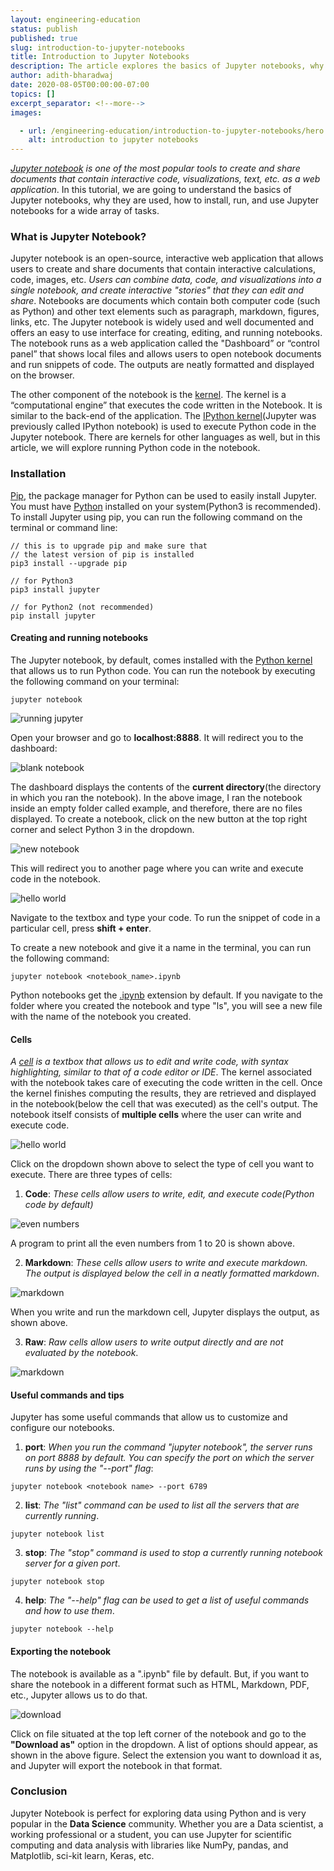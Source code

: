 ```yaml
---
layout: engineering-education
status: publish
published: true
slug: introduction-to-jupyter-notebooks
title: Introduction to Jupyter Notebooks
description: The article explores the basics of Jupyter notebooks, why they are used, how to install, run, and use Jupyter notebooks for a wide array of tasks.
author: adith-bharadwaj
date: 2020-08-05T00:00:00-07:00
topics: []
excerpt_separator: <!--more-->
images:

  - url: /engineering-education/introduction-to-jupyter-notebooks/hero.jpg
    alt: introduction to jupyter notebooks
---
```

*[Jupyter notebook](https://jupyter.org/) is one of the most popular tools to create and share documents that contain interactive code, visualizations, text, etc. as a web application*. In this tutorial, we are going to understand the basics of Jupyter notebooks, why they are used, how to install, run, and use Jupyter notebooks for a wide array of tasks.
<!--more-->
### What is Jupyter Notebook?
Jupyter notebook is an open-source, interactive web application that allows users to create and share documents that contain interactive calculations, code, images, etc. *Users can combine data, code, and visualizations into a single notebook, and create interactive "stories" that they can edit and share*. Notebooks are documents which contain both computer code (such as Python) and other text elements such as paragraph, markdown, figures, links, etc. The Jupyter notebook is widely used and well documented and offers an easy to use interface for creating, editing, and running notebooks. The notebook runs as a web application called the "Dashboard” or “control panel” that shows local files and allows users to open notebook documents and run snippets of code. The outputs are neatly formatted and displayed on the browser.

The other component of the notebook is the [kernel](https://github.com/jupyter/jupyter/wiki/Jupyter-kernels). The kernel is a “computational engine” that executes the code written in the Notebook. It is similar to the back-end of the application. The [IPython kernel](https://ipython.readthedocs.io/en/stable/)(Jupyter was previously called IPython notebook) is used to execute Python code in the Jupyter notebook. There are kernels for other languages as well, but in this article, we will explore running Python code in the notebook.

### Installation
[Pip](https://pip.pypa.io/en/stable/), the package manager for Python can be used to easily install Jupyter. You must have [Python](https://realpython.com/installing-python/) installed on your system(Python3 is recommended). To install Jupyter using pip, you can run the following command on the terminal or command line:

```
// this is to upgrade pip and make sure that
// the latest version of pip is installed
pip3 install --upgrade pip

// for Python3
pip3 install jupyter

// for Python2 (not recommended)
pip install jupyter
```

#### Creating and running notebooks
The Jupyter notebook, by default, comes installed with the [Python kernel](https://ipython.readthedocs.io/en/stable/install/kernel_install.html) that allows us to run Python code. You can run the notebook by executing the following command on your terminal:

```
jupyter notebook
```

![running jupyter](/engineering-education/introduction-to-jupyter-notebooks/running-jupyter.png)

Open your browser and go to **localhost:8888**. It will redirect you to the dashboard:

![blank notebook](/engineering-education/introduction-to-jupyter-notebooks/blank-notebook.png)

The dashboard displays the contents of the **current directory**(the directory in which you ran the notebook). In the above image, I ran the notebook inside an empty folder called example, and therefore, there are no files displayed. To create a notebook, click on the new button at the top right corner and select Python 3 in the dropdown.

![new notebook](/engineering-education/introduction-to-jupyter-notebooks/new-notebook.png)

This will redirect you to another page where you can write and execute code in the notebook.

![hello world](/engineering-education/introduction-to-jupyter-notebooks/hello-world.png)

Navigate to the textbox and type your code. To run the snippet of code in a particular cell, press **shift + enter**.

To create a new notebook and give it a name in the terminal, you can run the following command:

```
jupyter notebook <notebook_name>.ipynb
```

Python notebooks get the [.ipynb](https://fileinfo.com/extension/ipynb) extension by default. If you navigate to the folder where you created the notebook and type "ls", you will see a new file with the name of the notebook you created.

#### Cells
*A [cell](https://www.tutorialspoint.com/jupyter/jupyter_notebook_types_of_cells.htm) is a textbox that allows us to edit and write code, with syntax highlighting, similar to that of a code editor or IDE*. The kernel associated with the notebook takes care of executing the code written in the cell. Once the kernel finishes computing the results, they are retrieved and displayed in the notebook(below the cell that was executed) as the cell's output. The notebook itself consists of **multiple cells** where the user can write and execute code.

![hello world](/engineering-education/introduction-to-jupyter-notebooks/code-selector.png)

Click on the dropdown shown above to select the type of cell you want to execute. There are three types of cells:

1. **Code**: *These cells allow users to write, edit, and execute code(Python code by default)*

![even numbers](/engineering-education/introduction-to-jupyter-notebooks/even-numbers.png)

A program to print all the even numbers from 1 to 20 is shown above.

2. **Markdown**: *These cells allow users to write and execute markdown. The output is displayed below the cell in a neatly formatted markdown*.

![markdown](/engineering-education/introduction-to-jupyter-notebooks/markdown.png)

When you write and run the markdown cell, Jupyter displays the output, as shown above.

3. **Raw**: *Raw cells allow users to write output directly and are not evaluated by the notebook*.

![markdown](/engineering-education/introduction-to-jupyter-notebooks/raw-cell.png)

#### Useful commands and tips
Jupyter has some useful commands that allow us to customize and configure our notebooks.

1. **port**: *When you run the command "jupyter notebook", the server runs on port 8888 by default. You can specify the port on which the server runs by using the "--port" flag*:

```
jupyter notebook <notebook name> --port 6789
```

2. **list**: *The "list" command can be used to list all the servers that are currently running*.

```
jupyter notebook list
```

3. **stop**: *The "stop" command is used to stop a currently running notebook server for a given port*.

```
jupyter notebook stop
```

4. **help**: *The "--help" flag can be used to get a list of useful commands and how to use them*.

```
jupyter notebook --help
```

#### Exporting the notebook
The notebook is available as a ".ipynb" file by default. But, if you want to share the notebook in a different format such as HTML, Markdown, PDF, etc., Jupyter allows us to do that.

![download](/engineering-education/introduction-to-jupyter-notebooks/download.png)

Click on file situated at the top left corner of the notebook and go to the **"Download as"** option in the dropdown. A list of options should appear, as shown in the above figure. Select the extension you want to download it as, and Jupyter will export the notebook in that format.  

### Conclusion
Jupyter Notebook is perfect for exploring data using Python and is very popular in the **Data Science** community. Whether you are a Data scientist, a working professional or a student, you can use Jupyter for scientific computing and data analysis with libraries like NumPy, pandas, and Matplotlib, sci-kit learn, Keras, etc.

